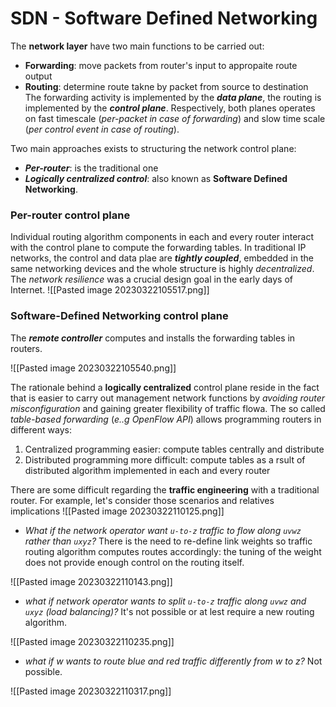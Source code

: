 # SDN - Software Defined Networking

The **network layer** have two main functions to be carried out:
- **Forwarding**: move packets from router's input to appropaite route output
- **Routing**: determine route takne by packet from source to destination
The forwarding activity is implemented by the ***data plane***, the routing is implemented by the ***control plane***. Respectively, both planes operates on fast timescale (*per-packet in case of forwarding*) and slow time scale (*per control event in case of routing*).

Two main approaches exists to structuring the network control plane:
- ***Per-router***: is the traditional one
- ***Logically centralized control***: also known as **Software Defined Networking**. 

### Per-router control plane
Individual routing algorithm components in each and every router interact with the control plane to compute the forwarding tables. 
In traditional IP networks, the control and data plae are ***tightly coupled***, embedded in the same networking devices and the whole structure is highly *decentralized*. The *network resilience* was a crucial design goal in the early days of Internet. 
![[Pasted image 20230322105517.png]]


### Software-Defined Networking control plane
The ***remote controller*** computes and installs the forwarding tables in routers. 

![[Pasted image 20230322105540.png]]


The rationale behind  a **logically centralized** control plane reside in the fact that is easier to carry out management network functions by *avoiding router misconfiguration* and gaining greater flexibility of traffic flowa. 
The so called *table-based forwarding* (*e..g OpenFlow API*) allows programming routers in different ways:
1. Centralized programming easier: compute tables centrally and distribute
2. Distributed programming more difficult: compute tables as a rsult of distributed algorithm implemented in each and every router

There are some difficult regarding the **traffic engineering** with a traditional router. For example, let's consider those scenarios and relatives implications
![[Pasted image 20230322110125.png]]
- *What if the network operator want `u-to-z` traffic to flow along `uvwz` rather than `uxyz`?* There is the need to re-define link weights so traffic routing algorithm computes routes accordingly: the tuning of the weight does not provide enough control on the routing itself. 

![[Pasted image 20230322110143.png]]
- *what if network operator wants to split `u-to-z` traffic along `uvwz` and `uxyz` (load balancing)?* It's not possible or at lest require a new routing algorithm. 

![[Pasted image 20230322110235.png]]
- *what if w wants to route blue and red traffic differently from w to z?* Not possible. 

![[Pasted image 20230322110317.png]]

